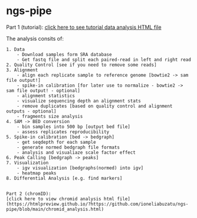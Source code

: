 # ngs-pipe

Part 1 (tutorial):
[click here to see tutorial data analysis HTML file](https://htmlpreview.github.io/?https://github.com/ioneliabuzatu/ngs-pipe/blob/main/ngs_pipeline.html)

The analysis consits of:

    1. Data
        - Download samples form SRA database
        - Get fastq file and split each paired-read in left and right read
    2. Quality Control [see if you need to remove some reads]
    3. Alignment
        - align each replicate sample to reference genome [bowtie2 -> sam file output!]
        - spike-in calibration [for later use to normalize - bowtie2 -> sam file output! - optional]
        - alignment statistics
        - visualize sequencing depth an alignment stats
        - remove duplicates [based on quality control and alignment outputs - optional] 
        - fragments size analysis
    4. SAM -> BED conversion
        - bin samples into 500 bp [output bed file]
        - assess replicates reproducibility
    5. Spike-in calibration [bed -> bedgraph]
        - get seqdepth for each sample
        - generate normed bedgraph file formats 
        - analysis and visualiaze scale factor effect
    6. Peak Calling [bedgraph -> peaks]
    7. Visualization 
        - igv visualization [bedgraphs(normed) into igv]
        - heatmap peaks
    8. Differential Analysis [e.g. find markers]
    
    
    Part 2 (chromID):
    [click here to view chromid analysis html file](https://htmlpreview.github.io/?https://github.com/ioneliabuzatu/ngs-pipe/blob/main/chromid_analysis.html)
